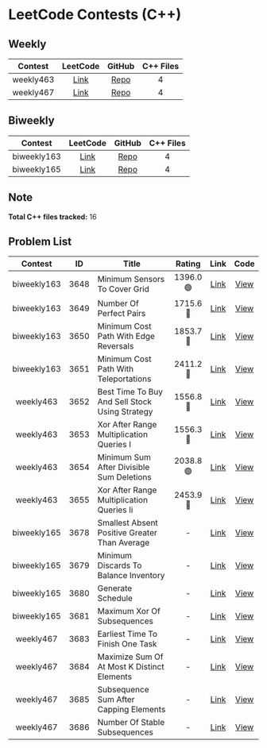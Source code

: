 # LeetCode Contests (C++)

## Weekly

| Contest | LeetCode | GitHub | C++ Files |
|:-------:|:--------:|:------:|:---------:|
| weekly463 | [Link](https://leetcode.com/contest/weekly-contest-463/) | [Repo](https://github.com/cyc6221/leetcode/tree/main/contests/weekly463) | 4 |
| weekly467 | [Link](https://leetcode.com/contest/weekly-contest-467/) | [Repo](https://github.com/cyc6221/leetcode/tree/main/contests/weekly467) | 4 |

## Biweekly

| Contest | LeetCode | GitHub | C++ Files |
|:-------:|:--------:|:------:|:---------:|
| biweekly163 | [Link](https://leetcode.com/contest/biweekly-contest-163/) | [Repo](https://github.com/cyc6221/leetcode/tree/main/contests/biweekly163) | 4 |
| biweekly165 | [Link](https://leetcode.com/contest/biweekly-contest-165/) | [Repo](https://github.com/cyc6221/leetcode/tree/main/contests/biweekly165) | 4 |

## Note

**Total C++ files tracked:** 16

## Problem List

| Contest | ID | Title | Rating | Link | Code |
|:-------:|:--:|-------|:------:|:----:|:----:|
| biweekly163 | 3648 | Minimum Sensors To Cover Grid | 1396.0<br>🟢 | [Link](https://leetcode.com/problems/minimum-sensors-to-cover-grid/) | [View](./contests/3648.minimum-sensors-to-cover-grid.cpp) |
| biweekly163 | 3649 | Number Of Perfect Pairs | 1715.6<br>🔵 | [Link](https://leetcode.com/problems/number-of-perfect-pairs/) | [View](./contests/3649.number-of-perfect-pairs.cpp) |
| biweekly163 | 3650 | Minimum Cost Path With Edge Reversals | 1853.7<br>🔵 | [Link](https://leetcode.com/problems/minimum-cost-path-with-edge-reversals/) | [View](./contests/3650.minimum-cost-path-with-edge-reversals.cpp) |
| biweekly163 | 3651 | Minimum Cost Path With Teleportations | 2411.2<br>🔴 | [Link](https://leetcode.com/problems/minimum-cost-path-with-teleportations/) | [View](./contests/3651.minimum-cost-path-with-teleportations.cpp) |
| weekly463 | 3652 | Best Time To Buy And Sell Stock Using Strategy | 1556.8<br>🔷 | [Link](https://leetcode.com/problems/best-time-to-buy-and-sell-stock-using-strategy/) | [View](./contests/3652.best-time-to-buy-and-sell-stock-using-strategy.cpp) |
| weekly463 | 3653 | Xor After Range Multiplication Queries I | 1556.3<br>🔷 | [Link](https://leetcode.com/problems/xor-after-range-multiplication-queries-i/) | [View](./contests/3653.xor-after-range-multiplication-queries-i.cpp) |
| weekly463 | 3654 | Minimum Sum After Divisible Sum Deletions | 2038.8<br>🟣 | [Link](https://leetcode.com/problems/minimum-sum-after-divisible-sum-deletions/) | [View](./contests/3654.minimum-sum-after-divisible-sum-deletions.cpp) |
| weekly463 | 3655 | Xor After Range Multiplication Queries Ii | 2453.9<br>🔴 | [Link](https://leetcode.com/problems/xor-after-range-multiplication-queries-ii/) | [View](./contests/3655.xor-after-range-multiplication-queries-ii.cpp) |
| biweekly165 | 3678 | Smallest Absent Positive Greater Than Average | - | [Link](https://leetcode.com/problems/smallest-absent-positive-greater-than-average/) | [View](./contests/3678.smallest-absent-positive-greater-than-average.cpp) |
| biweekly165 | 3679 | Minimum Discards To Balance Inventory | - | [Link](https://leetcode.com/problems/minimum-discards-to-balance-inventory/) | [View](./contests/3679.minimum-discards-to-balance-inventory.cpp) |
| biweekly165 | 3680 | Generate Schedule | - | [Link](https://leetcode.com/problems/generate-schedule/) | [View](./contests/3680.generate-schedule.cpp) |
| biweekly165 | 3681 | Maximum Xor Of Subsequences | - | [Link](https://leetcode.com/problems/maximum-xor-of-subsequences/) | [View](./contests/3681.maximum-xor-of-subsequences.cpp) |
| weekly467 | 3683 | Earliest Time To Finish One Task | - | [Link](https://leetcode.com/problems/earliest-time-to-finish-one-task/) | [View](./contests/3683.earliest-time-to-finish-one-task.cpp) |
| weekly467 | 3684 | Maximize Sum Of At Most K Distinct Elements | - | [Link](https://leetcode.com/problems/maximize-sum-of-at-most-k-distinct-elements/) | [View](./contests/3684.maximize-sum-of-at-most-k-distinct-elements.cpp) |
| weekly467 | 3685 | Subsequence Sum After Capping Elements | - | [Link](https://leetcode.com/problems/subsequence-sum-after-capping-elements/) | [View](./contests/3685.subsequence-sum-after-capping-elements.cpp) |
| weekly467 | 3686 | Number Of Stable Subsequences | - | [Link](https://leetcode.com/problems/number-of-stable-subsequences/) | [View](./contests/3686.number-of-stable-subsequences.cpp) |
